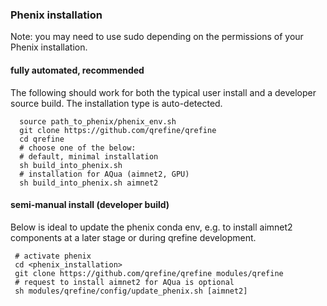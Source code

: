 ### Phenix installation
Note: you may need to use sudo depending on the permissions of your Phenix installation.

#### fully automated, recommended

The following should work for both the typical user install and a developer source build.
The installation type is auto-detected.
```
  source path_to_phenix/phenix_env.sh
  git clone https://github.com/qrefine/qrefine 
  cd qrefine
  # choose one of the below:
  # default, minimal installation
  sh build_into_phenix.sh 
  # installation for AQua (aimnet2, GPU)
  sh build_into_phenix.sh aimnet2
```


#### semi-manual install (developer build)

Below is ideal to update the phenix conda env, e.g. to install aimnet2 components at a later stage or during qrefine development.

```
 # activate phenix
 cd <phenix_installation>
 git clone https://github.com/qrefine/qrefine modules/qrefine
 # request to install aimnet2 for AQua is optional
 sh modules/qrefine/config/update_phenix.sh [aimnet2]
```
